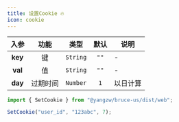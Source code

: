 ```yaml
---
title: 设置Cookie 🔥
icon: cookie
---
```


入参|功能|类型|默认|说明
:-:|:-:|:-:|:-:|-
**key**|键|`String`|`""`|-
**val**|值|`String`|`""`|-
**day**|过期时间|`Number`|`1`|以日计算

```js
import { SetCookie } from "@yangzw/bruce-us/dist/web";

SetCookie("user_id", "123abc", 7);
```